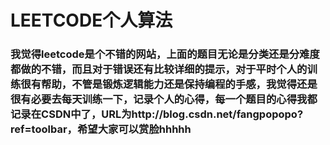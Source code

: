 # LEETCODE个人算法
### 我觉得leetcode是个不错的网站，上面的题目无论是分类还是分难度都做的不错，而且对于错误还有比较详细的提示，对于平时个人的训练很有帮助，不管是锻炼逻辑能力还是保持编程的手感，我觉得还是很有必要去每天训练一下，记录个人的心得，每一个题目的心得我都记录在CSDN中了，URL为http://blog.csdn.net/fangpopopo?ref=toolbar，希望大家可以赏脸hhhhh